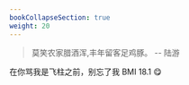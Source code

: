 ```yaml
---
bookCollapseSection: true
weight: 20
---
```




> 莫笑农家腊酒浑,丰年留客足鸡豚。 -- 陆游

在你骂我是飞柱之前，别忘了我 BMI 18.1 😋